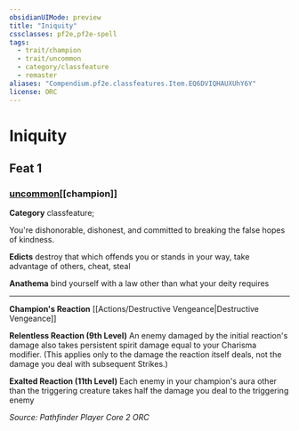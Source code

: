 ```yaml
---
obsidianUIMode: preview
title: "Iniquity"
cssclasses: pf2e,pf2e-spell
tags:
  - trait/champion
  - trait/uncommon
  - category/classfeature
  - remaster
aliases: "Compendium.pf2e.classfeatures.Item.EQ6DVIQHAUXUhY6Y"
license: ORC
---
```

# Iniquity
## Feat 1
### [uncommon](uncommon "Uncommon Rarity Trait")[[champion]]

**Category** classfeature; 




You're dishonorable, dishonest, and committed to breaking the false hopes of kindness.

**Edicts** destroy that which offends you or stands in your way, take advantage of others, cheat, steal

**Anathema** bind yourself with a law other than what your deity requires

* * *

**Champion's Reaction** [[Actions/Destructive Vengeance|Destructive Vengeance]]

**Relentless Reaction (9th Level)** An enemy damaged by the initial reaction's damage also takes persistent spirit damage equal to your Charisma modifier. (This applies only to the damage the reaction itself deals, not the damage you deal with subsequent Strikes.)

**Exalted Reaction (11th Level)** Each enemy in your champion's aura other than the triggering creature takes half the damage you deal to the triggering enemy

*Source: Pathfinder Player Core 2*
*ORC*